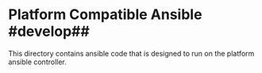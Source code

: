 # Platform Compatible Ansible #develop##

This directory contains ansible code that is designed to run on the platform ansible controller.
